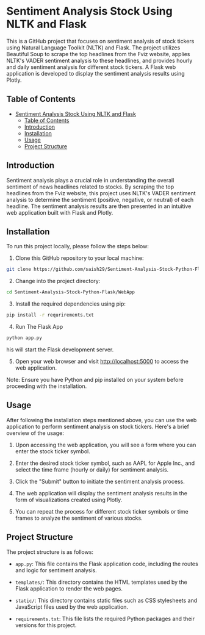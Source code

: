 # Sentiment Analysis Stock Using NLTK and Flask

This is a GitHub project that focuses on sentiment analysis of stock tickers using Natural Language Toolkit (NLTK) and Flask. The project utilizes Beautiful Soup to scrape the top headlines from the Fviz website, applies NLTK's VADER sentiment analysis to these headlines, and provides hourly and daily sentiment analysis for different stock tickers. A Flask web application is developed to display the sentiment analysis results using Plotly.

## Table of Contents

- [Sentiment Analysis Stock Using NLTK and Flask](#sentiment-analysis-stock-using-nltk-and-flask)
  - [Table of Contents](#table-of-contents)
  - [Introduction](#introduction)
  - [Installation](#installation)
  - [Usage](#usage)
  - [Project Structure](#project-structure)
## Introduction

Sentiment analysis plays a crucial role in understanding the overall sentiment of news headlines related to stocks. By scraping the top headlines from the Fviz website, this project uses NLTK's VADER sentiment analysis to determine the sentiment (positive, negative, or neutral) of each headline. The sentiment analysis results are then presented in an intuitive web application built with Flask and Plotly.

## Installation

To run this project locally, please follow the steps below:

1. Clone this GitHub repository to your local machine:

```bash
git clone https://github.com/saish29/Sentiment-Analysis-Stock-Python-Flask
```
2. Change into the project directory:

```bash
cd Sentiment-Analysis-Stock-Python-Flask/WebApp
```

3. Install the required dependencies using pip:

```bash
pip install -r requrirements.txt
```

4. Run The Flask App

```bash
python app.py
```

his will start the Flask development server.

5. Open your web browser and visit [http://localhost:5000](http://localhost:5000) to access the web application.

Note: Ensure you have Python and pip installed on your system before proceeding with the installation.

## Usage

After following the installation steps mentioned above, you can use the web application to perform sentiment analysis on stock tickers. Here's a brief overview of the usage:

1. Upon accessing the web application, you will see a form where you can enter the stock ticker symbol.

2. Enter the desired stock ticker symbol, such as AAPL for Apple Inc., and select the time frame (hourly or daily) for sentiment analysis.

3. Click the "Submit" button to initiate the sentiment analysis process.

4. The web application will display the sentiment analysis results in the form of visualizations created using Plotly.

5. You can repeat the process for different stock ticker symbols or time frames to analyze the sentiment of various stocks.

## Project Structure

The project structure is as follows:

- `app.py`: This file contains the Flask application code, including the routes and logic for sentiment analysis.

- `templates/`: This directory contains the HTML templates used by the Flask application to render the web pages.

- `static/`: This directory contains static files such as CSS stylesheets and JavaScript files used by the web application.

- `requirements.txt`: This file lists the required Python packages and their versions for this project.

